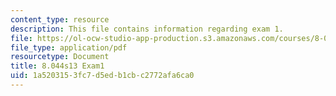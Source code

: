 ```yaml
---
content_type: resource
description: This file contains information regarding exam 1.
file: https://ol-ocw-studio-app-production.s3.amazonaws.com/courses/8-044-statistical-physics-i-spring-2013/1a5203153fc7d5edb1cbc2772afa6ca0_MIT8_044S13_E1_b.pdf
file_type: application/pdf
resourcetype: Document
title: 8.044s13 Exam1
uid: 1a520315-3fc7-d5ed-b1cb-c2772afa6ca0
---
```

